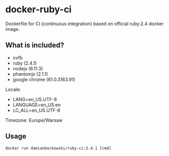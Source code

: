 # docker-ruby-ci

Dockerfile for CI (continuous integration) based on official ruby:2.4 docker image.

## What is included?

* xvfb
* ruby (2.4.1)
* nodejs (6.11.3)
* phantomjs (2.1.1)
* google chrome (61.0.3163.91)

Locale:

* LANG=en_US.UTF-8
* LANGUAGE=en_US:en
* LC_ALL=en_US.UTF-8

Timezone: Europe/Warsaw

## Usage 

```
docker run damianbackowski/ruby-ci:2.4.1 [cmd]
```
